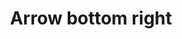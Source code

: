 ---
title: Arrow bottom right
categories:
tags:
icon: arrow-bottom-right
svg: '<svg xmlns="http://www.w3.org/2000/svg" width="24" height="24" fill="none" viewBox="0 0 24 24" stroke-width="1.5" stroke-linecap="round" stroke-linejoin="round" stroke="currentColor"><path d="m6.5 6.5 11 11m0 0h-9m9 0v-9"/></svg>'
---